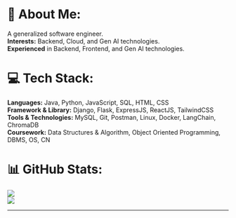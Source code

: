 # 💫 About Me:
  
A generalized software engineer.<br>
**Interests:** Backend, Cloud, and Gen AI technologies. <br>
**Experienced** in Backend, Frontend, and Gen AI technologies. <br>


# 💻 Tech Stack:

**Languages:** Java, Python, JavaScript, SQL, HTML, CSS  
**Framework & Library:** Django, Flask, ExpressJS, ReactJS, TailwindCSS  
**Tools & Technologies:** MySQL, Git, Postman, Linux, Docker, LangChain, ChromaDB  
**Coursework:** Data Structures & Algorithm, Object Oriented Programming, DBMS, OS, CN

# 📊 GitHub Stats:

![](https://github-readme-stats.vercel.app/api?username=sachanayush47&theme=dark&hide_border=true&include_all_commits=true&count_private=true)<br/>
![](https://github-readme-streak-stats.herokuapp.com/?user=sachanayush47&theme=dark&hide_border=true)<br/>

---
